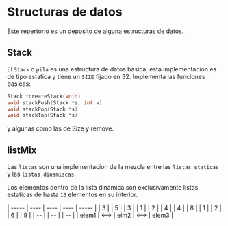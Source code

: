 # Structuras de datos

Este repertorio es un deposito de alguna estructuras de datos.

## Stack

El `Stack` o `pila` es una estructura de datos basica, esta implementacion es de tipo estatica y tiene un `SIZE` fijado en 32.
Implementa las funciones basicas:

```c
Stack *createStack(void)
void stackPush(Stack *s, int v)
void stackPop(Stack *s)
void stackTop(Stack *s)

```
y algunas como las de Size y remove.

## listMix
Las `listas` son una implementacion de la mezcla entre las `listas staticas` y las `listas dinamiscas`.

Los elementos dentro de la lista dinamica son exclusivamente listas estaticas de hasta `16` elementos en su interior.

| ----- | ---- | ---- | ---- | ----- |
|   3   |      |  5   |      |   3   |
|   1   |      |  2   |      |   4   |
|   4   |      |  8   |      |   1   |
|   2   |      |  6   |      |   9   |
|  --   |      |  --  |      |  --   |
| elem1 | <--> | elm2 | <--> | elem3 |


